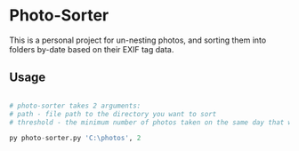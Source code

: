 # Photo-Sorter

This is a personal project for un-nesting photos, and sorting them into folders by-date based on their EXIF tag data.

## Usage

```python

# photo-sorter takes 2 arguments:
# path - file path to the directory you want to sort
# threshold - the minimum number of photos taken on the same day that warrants the creation of a new folder (default, 3)

py photo-sorter.py 'C:\photos', 2
```